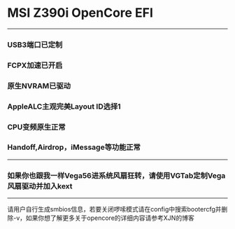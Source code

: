# MSI Z390i OpenCore EFI<br>
***
### USB3端口已定制<br>
### FCPX加速已开启<br>
### 原生NVRAM已驱动<br>
### AppleALC主观完美Layout ID选择1<br>
### CPU变频原生正常<br>
### Handoff,Airdrop，iMessage等功能正常<br>
***
### 如果你也跟我一样Vega56进系统风扇狂转，请使用VGTab定制Vega风扇驱动并加入kext<br>
***
请用户自行生成smbios信息，若要关闭啰嗦模式请在config中搜索bootercfg并删除-v，如果你想了解更多关于opencore的详细内容请参考XJN的博客
